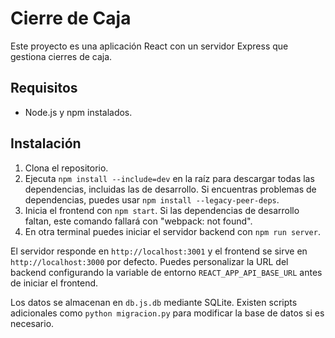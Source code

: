 # Cierre de Caja

Este proyecto es una aplicación React con un servidor Express que gestiona cierres de caja.

## Requisitos

- Node.js y npm instalados.

## Instalación

1. Clona el repositorio.
2. Ejecuta `npm install --include=dev` en la raíz para descargar todas las dependencias, incluidas las de desarrollo.
   Si encuentras problemas de dependencias, puedes usar `npm install --legacy-peer-deps`.
3. Inicia el frontend con `npm start`.
   Si las dependencias de desarrollo faltan, este comando fallará con "webpack: not found".
4. En otra terminal puedes iniciar el servidor backend con `npm run server`.

El servidor responde en `http://localhost:3001` y el frontend se sirve en `http://localhost:3000` por defecto.
Puedes personalizar la URL del backend configurando la variable de entorno `REACT_APP_API_BASE_URL` antes de iniciar el frontend.

Los datos se almacenan en `db.js.db` mediante SQLite. Existen scripts adicionales como `python migracion.py` para modificar la base de datos si es necesario.
